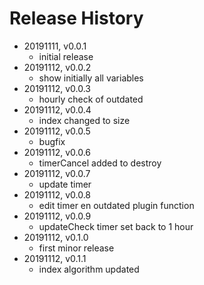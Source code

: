 # Release History

* 20191111, v0.0.1
	* initial release
* 20191112, v0.0.2
	* show initially all variables
* 20191112, v0.0.3
	* hourly check of outdated
* 20191112, v0.0.4
	* index changed to size
* 20191112, v0.0.5
	* bugfix
* 20191112, v0.0.6
	* timerCancel added to destroy
* 20191112, v0.0.7
	* update timer
* 20191112, v0.0.8
	* edit timer en outdated plugin function
* 20191112, v0.0.9
	* updateCheck timer set back to 1 hour
* 20191112, v0.1.0
	* first minor release
* 20191112, v0.1.1
	* index algorithm updated
